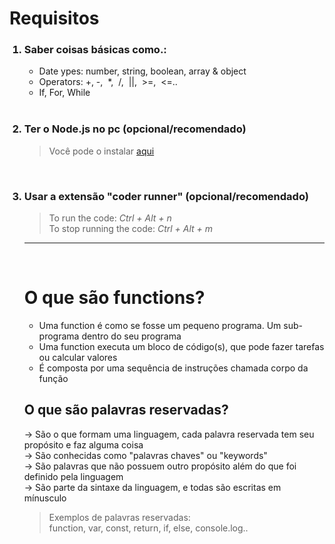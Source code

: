 # Requisitos

<ol>
<h3> <li>Saber coisas básicas como.:</li> </h3>

- Date ypes: number, string, boolean, array & object 
- Operators: +,&nbsp;-,&nbsp;  *,&nbsp;  /,&nbsp;  ||,&nbsp;  >=,&nbsp;  <=..
- If, For, While  

</br>


<h3> <li>Ter o Node.js no pc (opcional/recomendado) </li> </h3>

>Você pode o instalar <a href="https://nodejs.org/en/">aqui</a>

</br>

<h3> <li> Usar a extensão "coder runner" (opcional/recomendado) </li> </h3>

>To run the code: _Ctrl + Alt + n_ </br>
>To stop running the code: _Ctrl + Alt + m_


______________________________________________________________________ 

</br>

# O que são functions? 
- Uma function é como se fosse um pequeno programa. Um sub-programa dentro do seu programa
- Uma function executa um bloco de código(s), que pode fazer tarefas ou calcular valores
- É composta por uma sequência de instruções chamada corpo da função


## O que são palavras reservadas?

-> São o que formam uma linguagem, cada palavra reservada tem seu propósito e faz alguma coisa </br>
-> São conhecidas como "palavras chaves" ou "keywords" </br>
-> São palavras que não possuem outro propósito além do que foi definido pela linguagem</br>
-> São parte da sintaxe da linguagem, e todas são escritas em mínusculo </br>

>Exemplos de palavras reservadas: </br>
>function, var, const, return, if, else, console.log..









 
